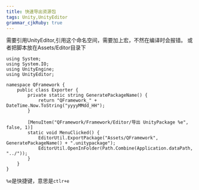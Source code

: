 ```yaml
---
title: 快速导出资源包
tags: Unity,UnityEditor
grammar_cjkRuby: true
---
```

需要引用UnityEditor,引用这个命名空间，需要加上宏，不然在编译时会报错。
或者把脚本放在Assets/Editor目录下
```csharp?linenums
using System;
using System.IO;
using UnityEngine;
using UnityEditor;

namespace QFramework {
    public class Exporter {
        private static string GeneratePackageName() {
            return "QFramework_" + DateTime.Now.ToString("yyyyMMdd_HH");
        }

        [MenuItem("QFramework/Framework/Editor/导出 UnityPackage %e", false, 1)]
        static void MenuClicked() {
            EditorUtil.ExportPackage("Assets/QFramework", GeneratePackageName() + ".unitypackage");
            EditorUtil.OpenInFolder(Path.Combine(Application.dataPath, "../"));
        }
    }
}
```
`%e`是快捷键，意思是`ctlr+e`